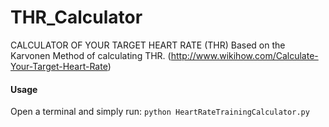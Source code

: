 # THR_Calculator

CALCULATOR OF YOUR TARGET HEART RATE (THR) 
Based on the Karvonen Method of calculating THR.
(http://www.wikihow.com/Calculate-Your-Target-Heart-Rate)

#### Usage
Open a terminal and simply run:
`python HeartRateTrainingCalculator.py`
